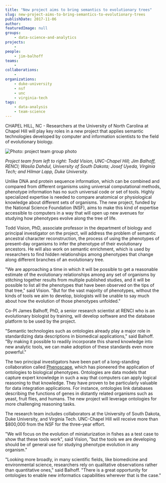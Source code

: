 ```yaml
---
title: "New project aims to bring semantics to evolutionary trees"
slug: new-project-aims-to-bring-semantics-to-evolutionary-trees
publishDate: 2017-11-06
author: 
featuredImage: null
groups:
    - data-science-and-analytics
projects:
    - 
people:
    - jim-balhoff
teams: 
    - 
collaborations:
    - 
organizations:
    - duke-university
    - nsf
    - unc
    - virginia-tech
tags:
    - data-analysis
    - team-science
---
```


CHAPEL HILL, NC - Researchers at the University of North Carolina at Chapel Hill will play key roles in a new project that applies semantic technologies developed by computer and information scientists to the field of evolutionary biology.

![Photo: project team group photo](https://renci.org/wp-content/uploads/2017/11/bio-team-1024x768.jpg)

_Project team from left to right: Todd Vision, UNC-Chapel Hill; Jim Balhoff, RENCI; Wasila Dahdul, University of South Dakota; Josef Uyeda, Virginia Tech; and Hilmar Lapp, Duke University._

Unlike DNA and protein sequence information, which can be combined and compared from different organisms using universal computational methods, phenotype information has no such universal code or set of tools. Highly specialized expertise is needed to compare anatomical or physiological knowledge about different sets of organisms. The new project, funded by the National Science Foundation (NSF), aims to make this kind of expertise accessible to computers in a way that will open up new avenues for studying how phenotypes evolve along the tree of life.

Todd Vision, PhD, associate professor in the department of biology and principal investigator on the project, will address the problem of semantic ancestral character reconstruction, the process of using the phenotypes of present-day organisms to infer the phenotype of their evolutionary ancestors. He will also work on semantic enrichment, which is used by researchers to find hidden relationships among phenotypes that change along different branches of an evolutionary tree. 

 "We are approaching a time in which it will be possible to get a reasonable estimate of the evolutionary relationships among any set of organisms by stitching together results from multiple published studies, and it will be possible to list all the phenotypes that have been observed on the tips of that tree," said Vision. "But for the vast majority of phenotypes, without the kinds of tools we aim to develop, biologists will be unable to say much about how the evolution of those phenotypes unfolded."

 Co-PI James Balhoff, PhD, a senior research scientist at RENCI who is an evolutionary biologist by training, will develop software and the database platform to be used by the project.

 "Semantic technologies such as ontologies already play a major role in standardizing data descriptions in biomedical applications," said Balhoff. "By making it possible to readily incorporate this shared knowledge into new analytic tools, we can make adoption of these standards even more powerful."
 
 The two principal investigators have been part of a long-standing collaboration called [Phenoscape](http://phenoscape.org/), which has pioneered the application of ontologies to biological phenotypes. Ontologies are data models that capture expert knowledge in such a way that computers can apply logical reasoning to that knowledge. They have proven to be particularly valuable for data integration applications. For instance, ontologies link databases describing the functions of genes in distantly related organisms such as yeast, fruit flies, and humans. The new project will leverage ontologies for more challenging reasoning tasks.

 The research team includes collaborators at the University of South Dakota, Duke University, and Virginia Tech. UNC-Chapel Hill will receive more than $800,000 from the NSF for the three-year effort.

"We will focus on the evolution of miniaturization in fishes as a test case to show that these tools work", said Vision, "but the tools we are developing should be of general use for studying phenotype evolution in any organism."

"Looking more broadly, in many scientific fields, like biomedicine and environmental science, researchers rely on qualitative observations rather than quantitative ones," said Balhoff. "There is a great opportunity for ontologies to enable new informatics capabilities wherever that is the case."
